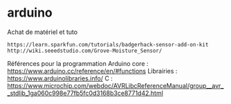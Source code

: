 
# arduino


Achat de matériel et tuto

	https://learn.sparkfun.com/tutorials/badgerhack-sensor-add-on-kit
	http://wiki.seeedstudio.com/Grove-Moisture_Sensor/


Références pour la programmation
	Arduino core  : https://www.arduino.cc/reference/en/#functions
	Librairies : https://www.arduinolibraries.info/
	C : https://www.microchip.com/webdoc/AVRLibcReferenceManual/group__avr__stdlib_1ga060c998e77fb5fc0d3168b3ce8771d42.html
	
